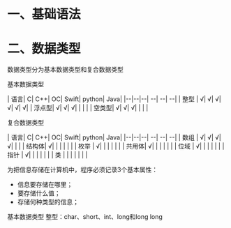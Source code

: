 # 一、基础语法



# 二、数据类型
数据类型分为基本数据类型和复合数据类型

基本数据类型

| 语言| C| C++| OC| Swift| python| Java|
|--|--|--| --| --| --| 
| 整型  | √| √| √| √| √| √|
| 浮点型| √| √| √| | | |
| 空类型| √| √| √| | | |

复合数据类型

| 语言| C| C++| OC| Swift| python| Java|
|--|--|--| --| --| --| 
| 数组 | √| √| √| √| | |
| 结构体| √| | | | | |
| 枚举 | √| | | | | |
| 共用体| √| | | | | |
| 位域 | √| | | | | |
| 指针 | √| | | | | |
| 类  | | | | | | |

为把信息存储在计算机中，程序必须记录3个基本属性：
* 信息要存储在哪里；
* 要存储什么值；
* 存储何种类型的信息；


基本数据类型
整型：char、short、int、long和long long





